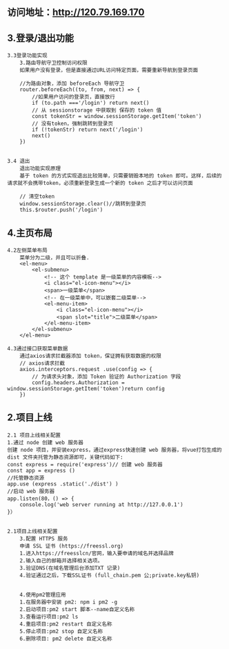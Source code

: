  ## 访问地址：http://120.79.169.170
 ## 3.登录/退出功能
    3.3登录功能实现
        3.路由导航守卫控制访问权限
        如果用户没有登录，但是直接通过URL访问特定页面，需要重新导航到登录页面

        //为路由对象，添加 beforeEach 导航守卫
        router.beforeEach((to, from, next) => {
            //如果用户访问的登录页，直接放行
            if (to.path ==='/login') return next()
            // 从 sessionstorage 中获取到 保存的 token 值
            const tokenStr = window.sessionStorage.getItem('token')
            // 没有token，强制跳转到登录页
            if (!tokenStr) return next('/login')
            next()
        })

  
    3.4 退出
        退出功能实现原理
        基于 token 的方式实现退出比较简单，只需要销毁本地的 token 即可。这样，后续的请求就不会携带token，必须重新登录生成一个新的 token 之后才可以访问页面

        // 清空token
        window.sessionStorage.clear()//跳转到登录页
        this.$router.push('/login')

## 4.主页布局
    4.2左侧菜单布局
        菜单分为二级，并且可以折叠.
        <el-menu>
            <el-submenu>
                <!-- 这个 template 是一级菜单的内容模板-->
                <i class="el-icon-menu"></i>
                <span>一级菜单</span>
                <!-- 在一级菜单中，可以嵌套二级菜单-->
                <el-menu-item>
                    <i class="el-icon-menu"></i>
                    <span slot="title">二级菜单</span>
                </el-menu-item>
            </el-submenu>
        </el-menu>

    4.3通过接口获取菜单数据
        通过axios请求拦截器添加 token，保证拥有获取数据的权限
        // axios请求拦截
        axios.interceptors.request .use(config => {
            // 为请求头对象，添加 Token 验证的 Authorization 字段
            config.headers.Authorization = window.sessionStorage.getItem('token')return config
        })

## 2.项目上线
    2.1 项目上线相关配置
    1.通过 node 创建 web 服务器
    创建 node 项目，并安装express，通过express快速创建 web 服务器，将vue打包生成的dist 文件夹托管为静态资源即可，关键代码如下:
    const express = require('express')// 创建 web 服务器
    const app = express ()
    //托管静态资源
    app.use (express .static('./dist') )
    //启动 web 服务器
    app.listen(80，() => {
        console.log('web server running at http://127.0.0.1')
    }）

    
    2.1项目上线相关配置
        3.配置 HTTPS 服务
        申请 SSL 证书 (https://freessl.org)
        1.进入https://freesslcn/官网，输入要申请的域名并选择品牌
        2.输入自己的邮箱并选择相关选项。
        3.验证DNS(在域名管理后台添加TXT 记录)
        4.验证通过之后，下载SSL证书 (full_chain.pem 公;private.key私钥)
        
         
        4.使用pm2管理应用
        1.在服务器中安装 pm2: npm i pm2 -g
        2.启动项目:pm2 start 脚本--name自定义名称
        3.查看运行项目:pm2 ls
        4.重启项目:pm2 restart 自定义名称
        5.停止项目:pm2 stop 自定义名称
        6.删除项目: pm2 delete 自定义名称
